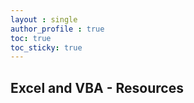 ```yaml
---
layout : single  
author_profile : true
toc: true
toc_sticky: true
---
```


## Excel and VBA - Resources
